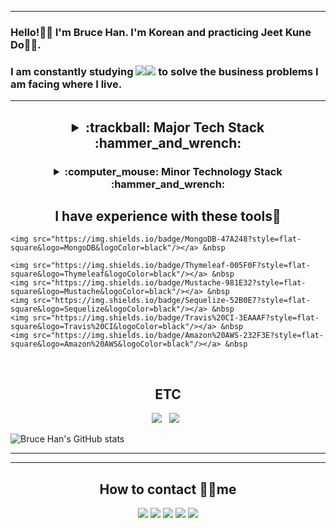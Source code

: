 <hr>
<h3>Hello!🙋‍♂️ I'm Bruce Han. I'm Korean and practicing Jeet Kune Do🥋🥊.</h3>
  <p>
    <h3>I am constantly studying <img src="https://img.shields.io/badge/Spring-6DB33F?style=flat-square&logo=Spring&logoColor=white"/><img src="https://img.shields.io/badge/Spring%20Boot-6DB33F?style=flat-square&logo=SpringBoot&logoColor=white"/> to solve the business problems I am facing where I live.
    </h3>
  </p>
<hr>

<div align='center'>
  <h2>
    <details>
      <summary>:trackball: Major Tech Stack :hammer_and_wrench:</summary>
      <p>
        <div>
          <img src="https://img.shields.io/badge/Java-007396?style=flat-square&logo=Java&logoColor=white"/></a> &nbsp
        </div>
      </p>
      <p>
        <div>
          <img src="https://img.shields.io/badge/Spring-6DB33F?style=flat-square&logo=Spring&logoColor=white"/></a> &nbsp
          <img src="https://img.shields.io/badge/Spring%20Boot-6DB33F?style=flat-square&logo=SpringBoot&logoColor=white"/></a> &nbsp
          <img src="https://img.shields.io/badge/Spring%20Security-6DB33F?style=flat-square&logo=SpringSecurity&logoColor=white"/></a> &nbsp
        </div>
      </p>
      <p>
        <div>
          <img src="https://img.shields.io/badge/JUnit5-25A162?style=flat-square&logo=JUnit5&logoColor=white"/></a> &nbsp
        </div>
      </p>
      <p>
        <div>
          <img src="https://img.shields.io/badge/Gradle-02303A?style=flat-square&logo=Gradle&logoColor=black"/></a> &nbsp
        </div>
      </p>
      <p>
        <div>
          <img src="https://img.shields.io/badge/Eclipse%20IDE-2C2255?style=flat-square&logo=EclipseIDE&logoColor=white"/></a> &nbsp
          <img src="https://img.shields.io/badge/IntelliJ%20IDEA-FFFFFF?style=flat-square&logo=IntelliJIDEA&logoColor=black"/></a> &nbsp
          <img src="https://img.shields.io/badge/Visual%20Studio%20Code-007ACC?style=flat-square&logo=VisualStudioCode&logoColor=black"/></a> &nbsp
          <img src="https://img.shields.io/badge/Vim-019733?style=flat-square&logo=Vim&logoColor=black"/></a> &nbsp
        </div>
      </p>
      <hr>
      <p>
        <div>
          <img src="https://img.shields.io/badge/Amazon%20AWS-232F3E?style=flat-square&logo=Amazon%20AWS&logoColor=black"/></a> &nbsp
        </div>
      </p>
      <p>
        <div>
          <img src="https://img.shields.io/badge/MySQL-4479A1?style=flat-square&logo=MySQL&logoColor=black"/></a> &nbsp
    <img src="https://img.shields.io/badge/MariaDB-003545?style=flat-square&logo=MariaDB&logoColor=black"/></a> &nbsp
    <img src="https://img.shields.io/badge/Oracle-F80000?style=flat-square&logo=Oracle&logoColor=black"/></a> &nbsp
        </div>
      </p>
      <p>
        <div>
          <img src="https://img.shields.io/badge/Travis%20CI-3EAAAF?style=flat-square&logo=Travis%20CI&logoColor=black"/></a> &nbsp
        </div>
      </p>
      <p>
        <div>
          <img src="https://img.shields.io/badge/Apache%20Tomcat-F8DC75?style=flat-square&logo=ApacheTomcat&logoColor=black"/></a> &nbsp
        </div>
      </p>
      <hr>
      <p>
        <div>
          <img src="https://img.shields.io/badge/Git-F05032?style=flat-square&logo=Git&logoColor=black"/></a> &nbsp
  <img src="https://img.shields.io/badge/GitHub-181717?style=flat-square&logo=GitHub&logoColor=white"/></a> &nbsp
  <img src="https://img.shields.io/badge/Bitbucket-0052CC?style=flat-square&logo=Bitbucket&logoColor=black"/></a> &nbsp
  <img src="https://img.shields.io/badge/Sourcetree-0052CC?style=flat-square&logo=Sourcetree&logoColor=black"/></a> &nbsp
  <img src="https://img.shields.io/badge/Swagger-85EA2D?style=flat-square&logo=Swagger&logoColor=black"/></a> &nbsp
        </div>
      </p>
    </details>
  </h2>
</div>
<div align='center'>
  <h3>
    <details>
      <summary>:computer_mouse: Minor Technology Stack :hammer_and_wrench:</summary>
      <p>
        <div align='center'>
          Sometimes<br><br>
          <p>
            <img src="https://img.shields.io/badge/Bootstrap-7952B3?style=flat-square&logo=Bootstrap&logoColor=white"/></a> &nbsp
            <img src="https://img.shields.io/badge/JavaScript-F7DF1E?style=flat-square&logo=JavaScript&logoColor=black"/></a> &nbsp
            <img src="https://img.shields.io/badge/Node.js-339933?style=flat-square&logo=Node.js&logoColor=white"/></a> &nbsp
            <img src="https://img.shields.io/badge/Express-000000?style=flat-square&logo=Express&logoColor=white"/></a> &nbsp
          </p>
          <hr>
          Seldom<br><br>
          <p>
            <img src="https://img.shields.io/badge/Bootstrap-777BB4?style=flat-square&logo=Bootstrap&logoColor=white"/></a> &nbsp
            <img src="https://img.shields.io/badge/JavaScript-F7DF1E?style=flat-square&logo=JavaScript&logoColor=black"/></a> &nbsp
            <img src="https://img.shields.io/badge/Node.js-339933?style=flat-square&logo=Node.js&logoColor=white"/></a> &nbsp
            <img src="https://img.shields.io/badge/Express-000000?style=flat-square&logo=Express&logoColor=white"/></a> &nbsp
          </p>
        </div>
      </p>
    </details>
  </h3>
</div>

  <h2 align="center"><b>I have experience with these tools🔧</b></h2>
  <p align="center">

    <img src="https://img.shields.io/badge/MongoDB-47A248?style=flat-square&logo=MongoDB&logoColor=black"/></a> &nbsp

    <img src="https://img.shields.io/badge/Thymeleaf-005F0F?style=flat-square&logo=Thymeleaf&logoColor=black"/></a> &nbsp
    <img src="https://img.shields.io/badge/Mustache-981E32?style=flat-square&logo=Mustache&logoColor=black"/></a> &nbsp
    <img src="https://img.shields.io/badge/Sequelize-52B0E7?style=flat-square&logo=Sequelize&logoColor=black"/></a> &nbsp
    <img src="https://img.shields.io/badge/Travis%20CI-3EAAAF?style=flat-square&logo=Travis%20CI&logoColor=black"/></a> &nbsp
    <img src="https://img.shields.io/badge/Amazon%20AWS-232F3E?style=flat-square&logo=Amazon%20AWS&logoColor=black"/></a> &nbsp
  </p>

</details>
</h2>
<br>
 <h2 align="center"><b>ETC</b></h2>
<p align="center">
  <img src="https://img.shields.io/badge/Linux-FCC624?style=flat-square&logo=Linux&logoColor=black"/></a> &nbsp
  <img src="https://img.shields.io/badge/Apache-D22128?style=flat-square&logo=Apache&logoColor=black"/></a> &nbsp
</p> 
<p align="center"> 

</p>


![Bruce Han's GitHub stats](https://github-readme-stats.vercel.app/api?username=intrager&show_icons=true&theme=radical&include_all_commits=false)

<hr>

<hr>
<h2 align="center"><b>How to contact 🙋‍♂️me</b></h2>
<p align="center">
  <a href="mailto:intrager@naver.com"><img src="https://img.shields.io/badge/Naver%20mail-03C75A?style=flat-square&logo=Naver&logoColor=white"/></a>
  <a href="mailto:intragerhan@gmail.com"><img src="https://img.shields.io/badge/Gmail-EA4335?style=flat-square&logo=Gmail&logoColor=white"/></a>
  <a href="https://velog.io/@brucehan"><img src="https://img.shields.io/badge/Velog-20C997?style=flat-square&logo=Velog&logoColor=white"/></a>
  <a href="https://www.facebook.com/hanjeongsoo"><img src="https://img.shields.io/badge/Facebook-1877F2?style=flat-square&logo=Facebook&logoColor=white"/></a>
<!--   <a href="https://brucehan.tistory.com/"><img src="https://img.shields.io/badge/Tistory-181A1D?style=flat-square&logo=Tistory&logoColor=white"/></a>
  <a href="https://brunch.co.kr/@3e8a6ea6e0604ba"><img src="https://img.shields.io/badge/Brunch-343434?style=flat-square&logo=Brunch&logoColor=white"/></a> -->
  <a href="https://www.instagram.com/bruce_h_/"><img src="https://img.shields.io/badge/Instagram-E4405F?style=flat-square&logo=Instagram&logoColor=white"/></a>
</p>
